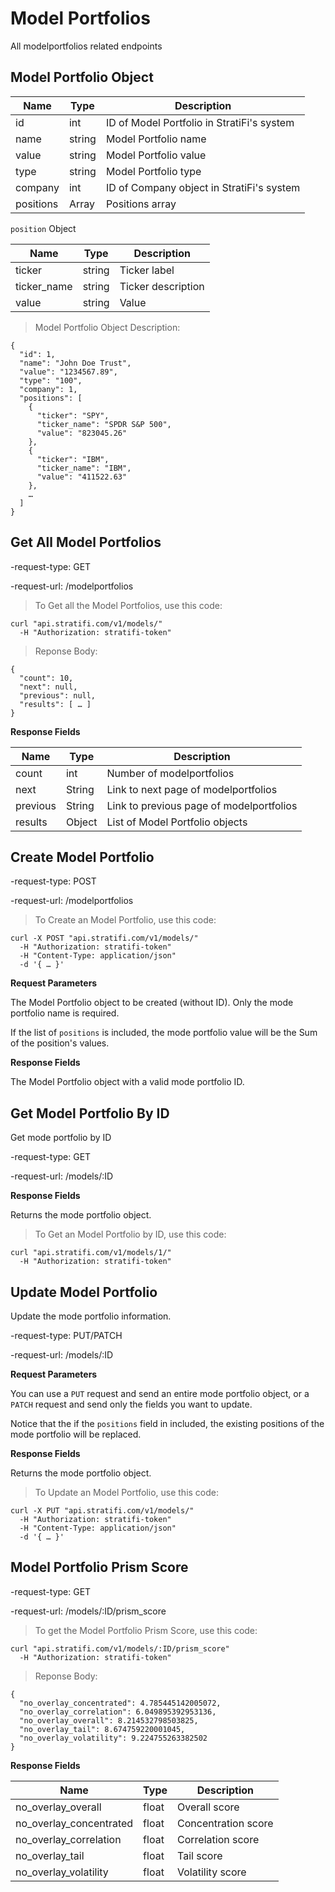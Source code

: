 # Model Portfolios

All modelportfolios related endpoints

## Model Portfolio Object

Name | Type | Description
-----|------|------------
id | int | ID of Model Portfolio in StratiFi's system
name |string | Model Portfolio name
value |string | Model Portfolio value
type |string | Model Portfolio type
company |int | ID of Company object in StratiFi's system
positions | Array | Positions array

`position` Object

Name | Type | Description
-----|------|------------
ticker |string | Ticker label
ticker_name |string | Ticker description
value |string | Value

> Model Portfolio Object Description:

```shell
{
  "id": 1,
  "name": "John Doe Trust",
  "value": "1234567.89",
  "type": "100",
  "company": 1,
  "positions": [
    {
      "ticker": "SPY",
      "ticker_name": "SPDR S&P 500",
      "value": "823045.26"
    },
    {
      "ticker": "IBM",
      "ticker_name": "IBM",
      "value": "411522.63"
    },
    …
  ]
}

```

## Get All Model Portfolios

-request-type: GET

-request-url: /modelportfolios

> To Get all the Model Portfolios, use this code:

```shell
curl "api.stratifi.com/v1/models/"
  -H "Authorization: stratifi-token"
```

> Reponse Body:

```shell
{
  "count": 10,
  "next": null,
  "previous": null,
  "results": [ … ]
}
```

**Response Fields**

Name | Type | Description
-----|------|------------
count | int | Number of modelportfolios
next | String | Link to next page of modelportfolios
previous | String | Link to previous page of modelportfolios
results | Object | List of Model Portfolio objects


## Create Model Portfolio

-request-type: POST

-request-url: /modelportfolios

> To Create an Model Portfolio, use this code:

```shell
curl -X POST "api.stratifi.com/v1/models/"
  -H "Authorization: stratifi-token"
  -H "Content-Type: application/json"
  -d '{ … }'
```

**Request Parameters**

The Model Portfolio object to be created (without ID). Only the mode portfolio name is required.

If the list of `positions` is included, the mode portfolio value will be the Sum of the position's values.


**Response Fields**

The Model Portfolio object with a valid mode portfolio ID.


## Get Model Portfolio By ID

Get mode portfolio by ID

-request-type: GET

-request-url: /models/:ID


**Response Fields**

Returns the mode portfolio object.

> To Get an Model Portfolio by ID, use this code:

```shell
curl "api.stratifi.com/v1/models/1/"
  -H "Authorization: stratifi-token"
```


## Update Model Portfolio

Update the mode portfolio information.

-request-type: PUT/PATCH

-request-url: /models/:ID


**Request Parameters**

You can use a `PUT` request and send an entire mode portfolio object, or a `PATCH` request and send only the fields you want to update.

Notice that the if the `positions` field in included, the existing positions of the mode portfolio will be replaced.


**Response Fields**

Returns the mode portfolio object.

> To Update an Model Portfolio, use this code:

```shell
curl -X PUT "api.stratifi.com/v1/models/"
  -H "Authorization: stratifi-token"
  -H "Content-Type: application/json"
  -d '{ … }'
```

## Model Portfolio Prism Score

-request-type: GET

-request-url: /models/:ID/prism_score

> To get the Model Portfolio Prism Score, use this code:

```shell
curl "api.stratifi.com/v1/models/:ID/prism_score"
  -H "Authorization: stratifi-token"
```

> Reponse Body:

```shell
{
  "no_overlay_concentrated": 4.785445142005072,
  "no_overlay_correlation": 6.049895392953136,
  "no_overlay_overall": 8.214532798503825,
  "no_overlay_tail": 8.674759220001045,
  "no_overlay_volatility": 9.224755263382502
}
```

**Response Fields**

Name | Type | Description
-----|------|------------
no_overlay_overall | float | Overall score
no_overlay_concentrated | float | Concentration score
no_overlay_correlation | float | Correlation score
no_overlay_tail | float | Tail score
no_overlay_volatility | float | Volatility score
